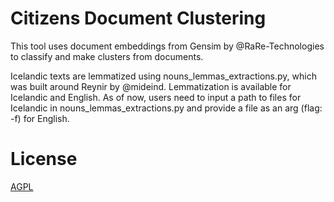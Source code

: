 # Citizens Document Clustering

This tool uses document embeddings from Gensim by @RaRe-Technologies
to classify and make clusters from documents.

Icelandic texts are lemmatized using nouns_lemmas_extractions.py, which was built around
Reynir by @mideind. Lemmatization is available for Icelandic and English. As
of now, users need to input a path to files for Icelandic in
nouns_lemmas_extractions.py and provide a file as an arg (flag: -f) for English.

# License
[AGPL](https://en.wikipedia.org/wiki/Affero_General_Public_License)
